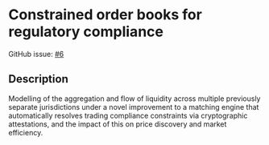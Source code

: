 # Constrained order books for regulatory compliance

GitHub issue: [#6](https://github.com/vegaprotocol/research/issues/6)

## Description

Modelling of the aggregation and flow of liquidity across multiple previously separate jurisdictions under a novel improvement to a matching engine that automatically resolves trading compliance constraints via cryptographic attestations, and the impact of this on price discovery and market efficiency.
